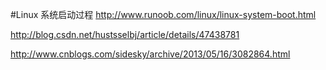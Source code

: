 #Linux 系统启动过程
<http://www.runoob.com/linux/linux-system-boot.html>


http://blog.csdn.net/hustsselbj/article/details/47438781

http://www.cnblogs.com/sidesky/archive/2013/05/16/3082864.html
